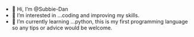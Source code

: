 - 👋 Hi, I’m @Subbie-Dan
- 👀 I’m interested in ...coding and improving my skills.
- 🌱 I’m currently learning ...python, this is my first programming language so any tips or advice would be welcome.


<!---
Subbie-Dan/Subbie-Dan is a ✨ special ✨ repository because its `README.md` (this file) appears on your GitHub profile.
You can click the Preview link to take a look at your changes.
--->
